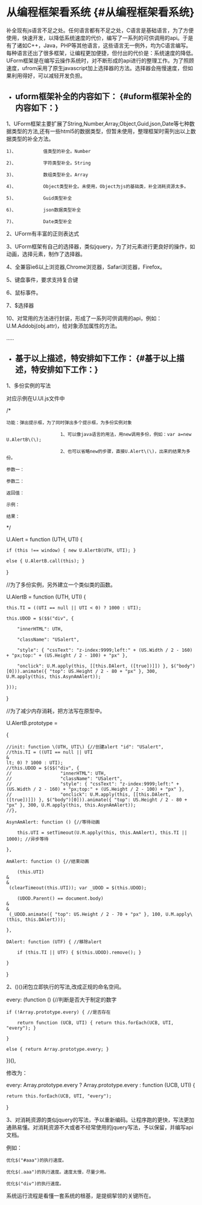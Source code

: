# 从编程框架看系统 {#从编程框架看系统}

补全现有js语言不足之处。任何语言都有不足之处，C语言是基础语言，为了方便使用，快速开发，以降低系统速度的代价，编写了一系列的可供调用的api。于是有了诸如C++，Java，PHP等其他语言，这些语言无一例外，均为C语言编写。每种语言还出了很多框架，让编程更加便捷，但付出的代价是：系统速度的降低。UForm框架是在编写云操作系统时，对不断形成的api进行的整理工作。为了照顾速度，ufrom采用了原生javascript加上选择器的方法。选择器会拖慢速度，但如果利用得好，可以减轻开发负担。

* ## uform框架补全的内容如下： {#uform框架补全的内容如下：}

1、UForm框架主要扩展了String,Number,Array,Object,Guid,json,Date等七种数据类型的方法,还有一些html5的数据类型，但暂未使用，整理框架时需列出以上数据类型的补全方法。

```
1)、          值类型的补全。Number

2)、          字符类型补全。String

3)、          数组类型补全。Array

4)、          Object类型补全。未使用，Object为js的基础类，补全消耗资源太多。

5)、          Guid类型补全

6)、          json数据类型补全

7)、          Date类型补全

```

2、UForm有丰富的正则表达式

3、UForm框架有自己的选择器，类似jquery，为了对元素进行更良好的操作，如动画，选择元素，制作了选择器。

4、全兼容ie6以上浏览器,Chrome浏览器，Safari浏览器，Firefox。

5、键盘事件，要求支持复合键

6、鼠标事件。

7、$选择器

10、对常用的方法进行封装，形成了一系列可供调用的api，例如：U.M.Addobj\(obj.attr\)，给对象添加属性的方法。

.....

* ## 基于以上描述，特安排如下工作： {#基于以上描述，特安排如下工作：}

1、多份实例的写法

对应示例在U.UI.js文件中

/\*

```
功能：弹出提示框，为了同时弹出多个提示框，为多份实例对象

                    1、可以像java语言的用法，用new调用多份，例如：var a=new U.AlertB\(\);

                    2、也可以省略new的步骤，直接U.Alert\(\)，出来的结果为多份。

参数一：

参数二：

返回值：

示例：

结果：

```

\*/

U.Alert = function \(UTH, UTI\) {

```
if (this !== window) { new U.AlertB(UTH, UTI); }

else { U.AlertB.call(this); }

```

}

//为了多份实例，另外建立一个类似类的函数。

U.AlertB = function \(UTH, UTI\) {

```
this.TI = ((UTI == null || UTI < 0) ? 1000 : UTI);

this.UDOD = $($$("div", { 

    "innerHTML": UTH,

    "className": "USalert",

    "style": { "cssText": "z-index:9999;left:" + (US.Width / 2 - 160) + "px;top:" + (US.Height / 2 - 100) + "px" }, 

    "onclick": U.M.apply(this, [[this.DAlert, ([true])]]) }, $("body")[0])).animate({ "top": US.Height / 2 - 80 + "px" }, 300, U.M.apply(this, this.AsynAmAlert));

}));

```

}

//为了减少内存消耗，把方法写在原型中。

U.AlertB.prototype =

{

```
//init: function \(UTH, UTI\) {//创建alert "id": "USalert",
//this.TI = ((UTI == null || UTI 
&
lt; 0) ? 1000 : UTI); 
//this.UDOD = $($$("div", { 
//                  "innerHTML": UTH, 
//                  "className": "USalert", 
//                  "style": { "cssText": "z-index:9999;left:" + (US.Width / 2 - 160) + "px;top:" + (US.Height / 2 - 100) + "px" },
//                  "onclick": U.M.apply(this, [[this.DAlert, ([true])]]) }, $("body")[0])).animate({ "top": US.Height / 2 - 80 + "px" }, 300, U.M.apply(this, this.AsynAmAlert));
//},

AsynAmAlert: function () {//等待动画

    this.UTI = setTimeout(U.M.apply(this, this.AmAlert), this.TI || 1000); //异步等待

},

AmAlert: function () {//结束动画

    (this.UTI) 
&
&
 (clearTimeout(this.UTI)); var _UDOD = $(this.UDOD);

    (UDOD.Parent() == document.body) 
&
&
 (_UDOD.animate({ "top": US.Height / 2 - 70 + "px" }, 100, U.M.apply\(this, this.DAlert)));

},

DAlert: function (UTF) { //移除alert

    if (this.TI || UTF) { $(this.UDOD).remove(); }

}
```

}

2、\(\)\(\)闭包立即执行的写法,改成正规的命名空间。

every: \(function \(\) {//判断是否大于制定的数字

```
if (!Array.prototype.every) { //是否存在

    return function (UCB, UTI) { return this.forEach(UCB, UTI, "every"); }

}

else { return Array.prototype.every; }
```

}\)\(\),

修改为：

every: Array.prototype.every ? Array.prototype.every : function \(UCB, UTI\) {

```
return this.forEach(UCB, UTI, "every");
```

}

3、对消耗资源的类似jquery的写法，予以重新编码。让程序跑的更快，写法更加通熟易懂。对消耗资源不大或者不经常使用的jquery写法，予以保留，并编写api文档。

例如：

```
优化$("#aaa")的执行速度。

优化$(.aaa")的执行速度。速度太慢，尽量少用。

优化$("div")的执行速度。
```

系统运行流程是看懂一套系统的根基，是提纲挈领的关键所在。





